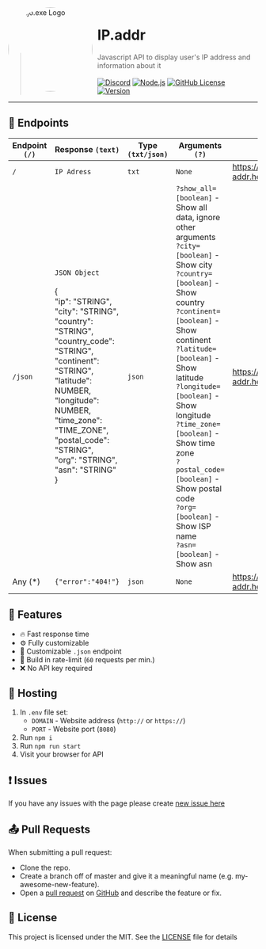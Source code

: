 <img width="170" height="170" align="left" style="float: left; margin: 0 10px 0 0; border-radius: 50%;" alt="Majo.exe Logo" src="https://media.discordapp.net/attachments/721019707607482409/901835740063879269/icon.png">

# IP.addr
> Javascript API to display user's IP address and information about it<br><br>
[![Discord](https://img.shields.io/discord/666599184844980224?color=%2334D058&logo=discord&label=Discord&style=flat-square&logoColor=fff)](https://igorkowalczyl.dev)
[![Node.js](https://img.shields.io/github/workflow/status/igorkowalczyk/what-is-my-ip/Node.js/master?style=flat-square&label=Node.js&logo=github&color=%2334D058)](https://igorkowalczyl.dev)
[![GitHub License](https://img.shields.io/github/license/igorkowalczyk/what-is-my-ip?style=flat-square&logo=github&label=License&color=%2334D058)](https://github.com/IgorKowalczyk/what-is-my-ip)
[![Version](https://img.shields.io/github/package-json/v/igorkowalczyk/what-is-my-ip?style=flat-square&logo=github&label=Version&color=%2334D058)](https://igorkowalczyl.dev/r/discord)

---


## 🔗 Endpoints

| Endpoint `(/)` | Response `(text)` | Type `(txt/json)` | Arguments `(?)` | Link (`https`) |
|-|-|-|-|-|
| `/` | `IP Adress` | `txt` | `None` | https://what-is-my-ip-addr.herokuapp.com |
| `/json` | `JSON Object` <br><br>{<br>"ip": "STRING",<br>"city": "STRING",<br>"country": "STRING",<br>"country_code": "STRING",<br>"continent": "STRING",<br>"latitude": NUMBER,<br>"longitude": NUMBER,<br>"time_zone": "TIME_ZONE",<br>"postal_code": "STRING",<br>"org": "STRING",<br>"asn": "STRING"<br>} | `json` | `?show_all=[boolean]` - Show all data, ignore other arguments<br>`?city=[boolean]` - Show city<br>`?country=[boolean]` - Show country<br>`?continent=[boolean]` - Show continent<br>`?latitude=[boolean]` - Show latitude<br>`?longitude=[boolean]` - Show longitude<br>`?time_zone=[boolean]` - Show time zone<br>`?postal_code=[boolean]` - Show postal code<br>`?org=[boolean]` - Show ISP name<br>`?asn=[boolean]` - Show asn | https://what-is-my-ip-addr.herokuapp.com/json |
| Any (*) | `{"error":"404!"}` | `json` | `None` | https://what-is-my-ip-addr.herokuapp.com/any |


## 🚀 Features
- 🔥 Fast response time
- ⚙️ Fully customizable
- 🧱 Customizable `.json` endpoint
- 🧾 Build in rate-limit (`60` requests per min.)
- ❌ No API key required

## 🔩 Hosting
1. In `.env` file set:
    * `DOMAIN` - Website address (`http://` or `https://`)
    * `PORT` - Website port (`8080`)
2. Run `npm i`
3. Run `npm run start`
4. Visit your browser for API

## ❗ Issues
If you have any issues with the page please create [new issue here](https://github.com/igorkowalczyk/ip.addr/issues)

## 📤 Pull Requests
When submitting a pull request:
- Clone the repo.
- Create a branch off of master and give it a meaningful name (e.g. my-awesome-new-feature).
- Open a [pull request](https://github.com/igorkowalczyk/ip.addr/pulls) on [GitHub](https://github.com) and describe the feature or fix.

## 📝 License
This project is licensed under the MIT. See the [LICENSE](https://github.com/igorkowalczyk/ip.addr/blob/master/license.md) file for details
